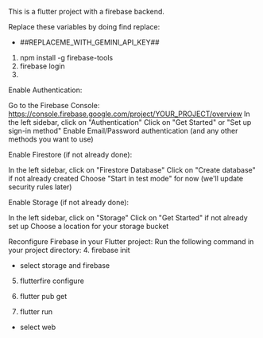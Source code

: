 This is a flutter project with a firebase backend. 

Replace these variables by doing find replace:

- ##REPLACEME_WITH_GEMINI_API_KEY##


1. npm install -g firebase-tools
2. firebase login
3. 
Enable Authentication:

Go to the Firebase Console: https://console.firebase.google.com/project/YOUR_PROJECT/overview
In the left sidebar, click on "Authentication"
Click on "Get Started" or "Set up sign-in method"
Enable Email/Password authentication (and any other methods you want to use)


Enable Firestore (if not already done):

In the left sidebar, click on "Firestore Database"
Click on "Create database" if not already created
Choose "Start in test mode" for now (we'll update security rules later)


Enable Storage (if not already done):

In the left sidebar, click on "Storage"
Click on "Get Started" if not already set up
Choose a location for your storage bucket


Reconfigure Firebase in your Flutter project:
Run the following command in your project directory:
4. firebase init
- select storage and firebase

5. flutterfire configure

6. flutter pub get

7. flutter run
- select web